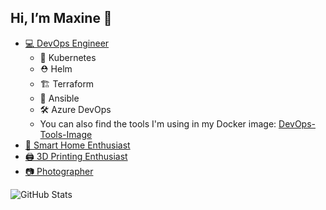 ## Hi, I’m Maxine 👋   
- [💻 DevOps Engineer](https://github.com/stars/Maxine-N/lists/home-lab)
  - 🚢 Kubernetes
  - ⛑️ Helm
  - 🏗️ Terraform
  - 🤖 Ansible
  - 🛠️ Azure DevOps
  - You can also find the tools I'm using in my Docker image: [DevOps-Tools-Image](https://github.com/Maxine-N/DevOps-Tools-Image)
- [🏡 Smart Home Enthusiast](https://github.com/stars/Maxine-N/lists/smart-home)
- [🖨️ 3D Printing Enthusiast](https://github.com/stars/Maxine-N/lists/3d-printing)
- [📷 Photographer](https://108.photos)

 ![GitHub Stats](https://github-readme-stats.vercel.app/api?username=Maxine-N&show_icons=true&theme=dracula&count_private=true&hide=stars)
